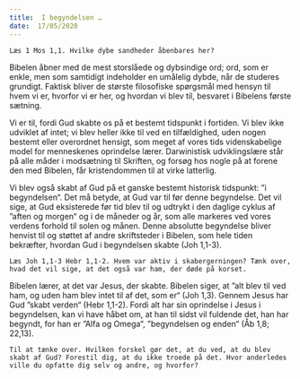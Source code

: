 ```yaml
---
title:  I begyndelsen …
date:  17/05/2020
---
```


`Læs 1 Mos 1,1. Hvilke dybe sandheder åbenbares her?`

Bibelen åbner med de mest storslåede og dybsindige ord; ord, som er enkle, men som samtidigt indeholder en umålelig dybde, når de studeres grundigt. Faktisk bliver de største filosofiske spørgsmål med hensyn til hvem vi er, hvorfor vi er her, og hvordan vi blev til, besvaret i Bibelens første sætning.

Vi er til, fordi Gud skabte os på et bestemt tidspunkt i fortiden. Vi blev ikke udviklet af intet; vi blev heller ikke til ved en tilfældighed, uden nogen bestemt eller overordnet hensigt, som meget af vores tids videnskabelige model for menneskenes oprindelse lærer. Darwinistisk udviklingslære står på alle måder i modsætning til Skriften, og forsøg hos nogle på at forene den med Bibelen, får kristendommen til at virke latterlig.

Vi blev også skabt af Gud på et ganske bestemt historisk tidspunkt: ”i begyndelsen“. Det må betyde, at Gud var til før denne begyndelse. Det vil sige, at Gud eksisterede før tid blev til og udtrykt i den daglige cyklus af ”aften og morgen“ og i de måneder og år, som alle markeres ved vores verdens forhold til solen og månen. Denne absolutte begyndelse bliver henvist til og støttet af andre skriftsteder i Bibelen, som hele tiden bekræfter, hvordan Gud i begyndelsen skabte (Joh 1,1-3).

`Læs Joh 1,1-3 Hebr 1,1-2. Hvem var aktiv i skabergerningen? Tænk over, hvad det vil sige, at det også var ham, der døde på korset.`

Bibelen lærer, at det var Jesus, der skabte. Bibelen siger, at ”alt blev til ved ham, og uden ham blev intet til af det, som er“ (Joh 1,3). Gennem Jesus har Gud ”skabt verden“ (Hebr 1,1-2). Fordi alt har sin oprindelse i Jesus i begyndelsen, kan vi have håbet om, at han til sidst vil fuldende det, han har begyndt, for han er ”Alfa og Omega“, ”begyndelsen og enden“ (Åb 1,8; 22,13).

`Til at tænke over. Hvilken forskel gør det, at du ved, at du blev skabt af Gud? Forestil dig, at du ikke troede på det. Hvor anderledes ville du opfatte dig selv og andre, og hvorfor?`